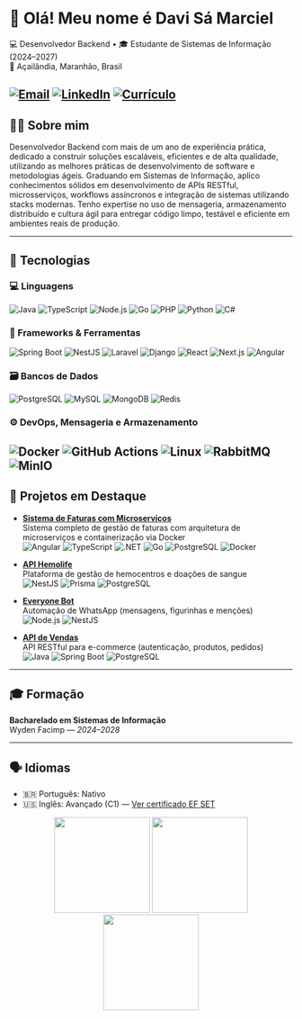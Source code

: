 # 👋 Olá! Meu nome é Davi Sá Marciel  

💻 Desenvolvedor Backend • 🎓 Estudante de Sistemas de Informação (2024–2027)  
📍 Açailândia, Maranhão, Brasil  

[![Email](https://img.shields.io/badge/Email-davisamarciel@gmail.com-D14836?style=for-the-badge&logo=gmail&logoColor=white)](mailto:davisamarciel@gmail.com)
[![LinkedIn](https://img.shields.io/badge/LinkedIn-Davi_Sá_Marciel-0077B5?style=for-the-badge&logo=linkedin&logoColor=white)](https://linkedin.com/in/davi-sá-marciel-0a23622bb)
[![Currículo](https://img.shields.io/badge/Currículo-PDF-red?style=for-the-badge&logo=read-the-docs&logoColor=white)](https://docs.google.com/document/d/160WhJ_qG33kKDnQUE5UrheeUWDF6-9RUGSYQ0XuBjXY/export?format=pdf)
---

## 🧑‍💻 Sobre mim

Desenvolvedor Backend com mais de um ano de experiência prática, dedicado a construir soluções escaláveis, eficientes e de alta qualidade, utilizando as melhores práticas de desenvolvimento de software e metodologias ágeis.
Graduando em Sistemas de Informação, aplico conhecimentos sólidos em desenvolvimento de APIs RESTful, microsserviços, workflows assíncronos e integração de sistemas utilizando stacks modernas.
Tenho expertise no uso de mensageria, armazenamento distribuído e cultura ágil para entregar código limpo, testável e eficiente em ambientes reais de produção.

---

## 🚀 Tecnologias

### 💻 Linguagens

![Java](https://img.shields.io/badge/Java-%23007396.svg?style=for-the-badge&logo=java&logoColor=white)
![TypeScript](https://img.shields.io/badge/TypeScript-%23007ACC.svg?style=for-the-badge&logo=typescript&logoColor=white)
![Node.js](https://img.shields.io/badge/Node.js-%23339933.svg?style=for-the-badge&logo=nodedotjs&logoColor=white)
![Go](https://img.shields.io/badge/Go-%2300ADD8.svg?style=for-the-badge&logo=go&logoColor=white)
![PHP](https://img.shields.io/badge/PHP-%23777BB4.svg?style=for-the-badge&logo=php&logoColor=white)
![Python](https://img.shields.io/badge/Python-%233776AB.svg?style=for-the-badge&logo=python&logoColor=white)
![C#](https://img.shields.io/badge/C%23-%23239120.svg?style=for-the-badge&logo=csharp&logoColor=white)

### 🧰 Frameworks & Ferramentas

![Spring Boot](https://img.shields.io/badge/Spring%20Boot-%236DB33F.svg?style=for-the-badge&logo=springboot&logoColor=white)
![NestJS](https://img.shields.io/badge/NestJS-%23E0234E.svg?style=for-the-badge&logo=nestjs&logoColor=white)
![Laravel](https://img.shields.io/badge/Laravel-%23FF2D20.svg?style=for-the-badge&logo=laravel&logoColor=white)
![Django](https://img.shields.io/badge/Django-%23092E20.svg?style=for-the-badge&logo=django&logoColor=white)
![React](https://img.shields.io/badge/React-%2361DAFB.svg?style=for-the-badge&logo=react&logoColor=black)
![Next.js](https://img.shields.io/badge/Next.js-%23000000.svg?style=for-the-badge&logo=nextdotjs&logoColor=white)
![Angular](https://img.shields.io/badge/Angular-%23DD0031.svg?style=for-the-badge&logo=angular&logoColor=white)

### 🗃️ Bancos de Dados

![PostgreSQL](https://img.shields.io/badge/PostgreSQL-%23316192.svg?style=for-the-badge&logo=postgresql&logoColor=white)
![MySQL](https://img.shields.io/badge/MySQL-%234479A1.svg?style=for-the-badge&logo=mysql&logoColor=white)
![MongoDB](https://img.shields.io/badge/MongoDB-%2347A248.svg?style=for-the-badge&logo=mongodb&logoColor=white)
![Redis](https://img.shields.io/badge/Redis-%23DC382D.svg?style=for-the-badge&logo=redis&logoColor=white)

### ⚙️ DevOps, Mensageria e Armazenamento

![Docker](https://img.shields.io/badge/Docker-%230db7ed.svg?style=for-the-badge&logo=docker&logoColor=white)
![GitHub Actions](https://img.shields.io/badge/GitHub%20Actions-%232671E5.svg?style=for-the-badge&logo=githubactions&logoColor=white)
![Linux](https://img.shields.io/badge/Linux-%23FCC624.svg?style=for-the-badge&logo=linux&logoColor=black)
![RabbitMQ](https://img.shields.io/badge/RabbitMQ-%23FF6600.svg?style=for-the-badge&logo=rabbitmq&logoColor=white)
![MinIO](https://img.shields.io/badge/MinIO-%23C92F25.svg?style=for-the-badge&logo=minio&logoColor=white)
---
## 📂 Projetos em Destaque

- [**Sistema de Faturas com Microserviços**](https://github.com/davismarciel/microservices-invoice-system)  
  Sistema completo de gestão de faturas com arquitetura de microserviços e containerização via Docker  
  ![Angular](https://img.shields.io/badge/Angular-DD0031?style=flat-square&logo=angular&logoColor=white)
  ![TypeScript](https://img.shields.io/badge/TypeScript-007ACC?style=flat-square&logo=typescript&logoColor=white)
  ![.NET](https://img.shields.io/badge/.NET-512BD4?style=flat-square&logo=dotnet&logoColor=white)
  ![Go](https://img.shields.io/badge/Go-00ADD8?style=flat-square&logo=go&logoColor=white)
  ![PostgreSQL](https://img.shields.io/badge/PostgreSQL-316192?style=flat-square&logo=postgresql&logoColor=white)
  ![Docker](https://img.shields.io/badge/Docker-2496ED?style=flat-square&logo=docker&logoColor=white)

- [**API Hemolife**](https://github.com/hemolife-system/hemolife-backend)  
  Plataforma de gestão de hemocentros e doações de sangue  
  ![NestJS](https://img.shields.io/badge/NestJS-E0234E?style=flat-square&logo=nestjs&logoColor=white)
  ![Prisma](https://img.shields.io/badge/Prisma-2D3748?style=flat-square&logo=prisma&logoColor=white)
  ![PostgreSQL](https://img.shields.io/badge/PostgreSQL-316192?style=flat-square&logo=postgresql&logoColor=white)
  
- [**Everyone Bot**](https://github.com/davismarciel/whatsapp-everyone-bot)  
  Automação de WhatsApp (mensagens, figurinhas e menções)  
  ![Node.js](https://img.shields.io/badge/Node.js-339933?style=flat-square&logo=nodedotjs&logoColor=white)
  ![NestJS](https://img.shields.io/badge/NestJS-E0234E?style=flat-square&logo=nestjs&logoColor=white)

- [**API de Vendas**](https://github.com/davismarciel/sales-api-java)  
  API RESTful para e-commerce (autenticação, produtos, pedidos)  
  ![Java](https://img.shields.io/badge/Java-007396?style=flat-square&logo=java&logoColor=white)
  ![Spring Boot](https://img.shields.io/badge/Spring_Boot-6DB33F?style=flat-square&logo=springboot&logoColor=white)
  ![PostgreSQL](https://img.shields.io/badge/PostgreSQL-316192?style=flat-square&logo=postgresql&logoColor=white)

---

## 🎓 Formação  

**Bacharelado em Sistemas de Informação**  
Wyden Facimp — *2024–2028*  

---

## 🗣️ Idiomas  

- 🇧🇷 Português: Nativo  
- 🇺🇸 Inglês: Avançado (C1) — [Ver certificado EF SET](https://cert.efset.org/BQGrah)  


<div align="center">
  <img height="170" src="https://github-readme-stats.vercel.app/api/top-langs/?username=davismarciel&layout=compact&langs_count=8&theme=dracula"/>
  <img height="170" src="https://github-readme-stats.vercel.app/api?username=davismarciel&show_icons=true&theme=dracula"/>
  <img height="170" src="https://streak-stats.demolab.com?user=davismarciel&theme=dracula"/>
</div>
